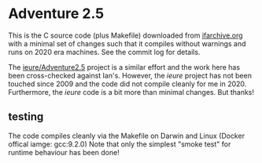 # Adventure 2.5

This is the C source code (plus Makefile) downloaded from [ifarchive.org](http://www.ifarchive.org/if-archive/games/source/Adventure2.5.tar.g) with a minimal set of changes such that it compiles without warnings and runs on 2020 era machines. See the commit log for details.

The [ieure/Adventure2.5](https://github.com/ieure/Adventure2.5) project is a similar effort and the work here has been cross-checked against Ian's. However, the *ieure* project has not been touched since 2009 and the code did not compile cleanly for me in 2020. Furthermore, the *ieure* code is a bit more than minimal changes.  But thanks!

## testing

The code compiles cleanly via the Makefile on Darwin and Linux (Docker offical iamge: gcc:9.2.0) 
Note that only the simplest "smoke test" for runtime behaviour has been done!
